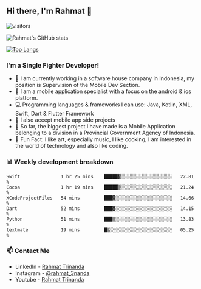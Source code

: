 ## Hi there, I'm Rahmat 👋
![visitors](https://visitor-badge.glitch.me/badge?page_id=https://github.com/rahmat3nanda/)

![Rahmat's GitHub stats](https://github-readme-stats.vercel.app/api?username=rahmat3nanda&count_private=true&show_icons=true&theme=radical)

[![Top Langs](https://github-readme-stats.vercel.app/api/top-langs/?username=rahmat3nanda&show_icons=true&theme=radical&layout=compact)](https://github.com/rahmat3nanda/github-readme-stats)

### I'm a Single Fighter Developer!
- :office: I am currently working in a software house company in Indonesia, my position is Supervision of the Mobile Dev Section.
- :iphone: I am a mobile application specialist with a focus on the android & ios platform.
- :computer: Programming languages & frameworks I can use: Java, Kotlin, XML, Swift, Dart & Flutter Framework
- :handshake: I also accept mobile app side projects
- :police_car: So far, the biggest project I have made is a Mobile Application belonging to a division in a Provincial Government Agency of Indonesia.
- :notebook: Fun Fact: I like art, especially music, I like cooking, I am interested in the world of technology and also like coding.

### 📊 Weekly development breakdown

<!--START_SECTION:waka-->

```text
Swift               1 hr 25 mins    █████▓░░░░░░░░░░░░░░░░░░░   22.81 %
Cocoa               1 hr 19 mins    █████▒░░░░░░░░░░░░░░░░░░░   21.24 %
XCodeProjectFiles   54 mins         ███▓░░░░░░░░░░░░░░░░░░░░░   14.66 %
Dart                52 mins         ███▓░░░░░░░░░░░░░░░░░░░░░   14.15 %
Python              51 mins         ███▒░░░░░░░░░░░░░░░░░░░░░   13.83 %
textmate            19 mins         █▒░░░░░░░░░░░░░░░░░░░░░░░   05.25 %
```

<!--END_SECTION:waka-->

### 📫 Contact Me
- LinkedIn - [Rahmat Trinanda](https://www.linkedin.com/in/rahmat-trinanda/)
- Instagram - [@rahmat_3nanda](https://www.instagram.com/rahmat_3nanda/)
- Youtube - [Rahmat Trinanda](https://www.youtube.com/channel/UCmhq5_o2cDpYsTtBl24XEAw)

